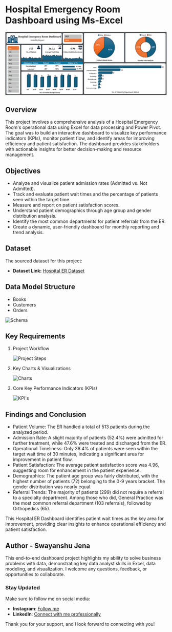 # Hospital Emergency Room Dashboard using Ms-Excel

![](Dashboard.png)

## Overview
This project involves a comprehensive analysis of a Hospital Emergency Room's operational data using Excel for data processing and Power Pivot. The goal was to build an interactive dashboard to visualize key performance indicators (KPIs), monitor patient flow, and identify areas for improving efficiency and patient satisfaction. The dashboard provides stakeholders with actionable insights for better decision-making and resource management.

## Objectives

- Analyze and visualize patient admission rates (Admitted vs. Not Admitted).
- Track and evaluate patient wait times and the percentage of patients seen within the target time.
- Measure and report on patient satisfaction scores.
- Understand patient demographics through age group and gender distribution analysis.
- Identify the most common departments for patient referrals from the ER.
- Create a dynamic, user-friendly dashboard for monthly reporting and trend analysis.

## Dataset

The sourced dataset for this project:

- **Dataset Link:** [Hospital ER Dataset](https://drive.google.com/file/d/1tSAlOjV-6XFjJpfE9C4u38uU4iD-tNVf/view?usp=drive_link)

## Data Model Structure
- Books
- Customers
- Orders

<img width="900" height="500" alt="Schema" src="https://github.com/user-attachments/assets/268e16ee-02aa-480a-9e7c-e75f7d8842ee" />

## Key Requirements
1. Project Workflow
   
   <img width="600" height="400" alt="Project Steps" src="https://github.com/user-attachments/assets/56b765ea-52d5-430e-b128-5044a94cf306" />

3. Key Charts & Visualizations

   <img width="600" height="412" alt="Charts" src="https://github.com/user-attachments/assets/3958e55b-c4ff-4f89-a1b2-61b75e0170c2" />

4. Core Key Performance Indicators (KPIs)

   <img width="600" height="700" alt="KPI's" src="https://github.com/user-attachments/assets/a03d59b4-0cde-4e5f-97b3-45cd9a9bf79c" />

## Findings and Conclusion

- Patient Volume: The ER handled a total of 513 patients during the analyzed period.
- Admission Rate: A slight majority of patients (52.4%) were admitted for further treatment, while 47.6% were treated and discharged from the ER.
- Operational Timeliness: Only 38.4% of patients were seen within the target wait time of 30 minutes, indicating a significant area for improvement in patient flow.
- Patient Satisfaction: The average patient satisfaction score was 4.96, suggesting room for enhancement in the patient experience.
- Demographics: The patient age group was fairly distributed, with the highest number of patients (72) belonging to the 0-9 years bracket. The gender distribution    was nearly equal.
- Referral Trends: The majority of patients (299) did not require a referral to a specialty department. Among those who did, General Practice was the most common   referral department (103 referrals), followed by Orthopedics (65).

This Hospital ER Dashboard identifies patient wait times as the key area for improvement, providing clear insights to enhance operational efficiency and patient satisfaction.

## Author - Swayanshu Jena

This end-to-end dashboard project highlights my ability to solve business problems with data, demonstrating key data analyst skills in Excel, data modeling, and visualization. I welcome any questions, feedback, or opportunities to collaborate.

### Stay Updated

Make sure to follow me on social media:

- **Instagram**: [Follow me](https://www.instagram.com/sway_anshu_jena/)
- **LinkedIn**: [Connect with me professionally](https://www.linkedin.com/in/swayanshu-jena)

Thank you for your support, and I look forward to connecting with you!





